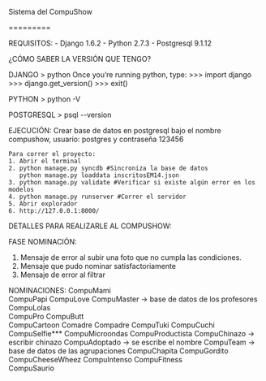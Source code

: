 Sistema del CompuShow

=========

REQUISITOS:
	- Django 1.6.2
	- Python 2.7.3
	- Postgresql 9.1.12

¿CÓMO SABER LA VERSIÓN QUE TENGO?

DJANGO
	> python
	Once you’re running python, type:
	>>> import django
	>>> django.get_version()
	>>> exit()

PYTHON
	> python -V

POSTGRESQL
	> psql --version


EJECUCIÓN:
	Crear base de datos en postgresql bajo el nombre compushow, usuario: postgres y contraseña 123456

	Para correr el proyecto:
	1. Abrir el terminal
	2. python manage.py syncdb #Sincroniza la base de datos
	   python manage.py loaddata inscritosEM14.json
	3. python manage.py validate #Verificar si existe algún error en los modelos
	4. python manage.py runserver #Correr el servidor
	5. Abrir explorador
	6. http://127.0.0.1:8000/


DETALLES PARA REALIZARLE AL COMPUSHOW:

FASE NOMINACIÓN:

1. Mensaje de error al subir una foto que no cumpla las condiciones.
2. Mensaje que pudo nominar satisfactoriamente
3. Mensaje de error al filtrar

NOMINACIONES:
CompuMami	
CompuPapi
CompuLove
CompuMaster -> base de datos de los profesores
CompuLolas	
CompuPro
CompuButt	
CompuCartoon
Comadre
Compadre
CompuTuki
CompuCuchi
CompuSelfie***
CompuMicroondas
CompuProductista
CompuChinazo -> escribir chinazo
CompuAdoptado -> se escribe el nombre
CompuTeam -> base de datos de las agrupaciones
CompuChapita
CompuGordito 
CompuCheeseWheez
CompuIntenso
CompuFitness	
CompuSaurio